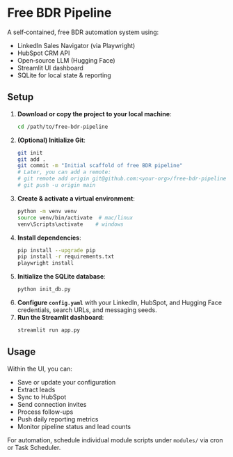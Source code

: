 # Free BDR Pipeline

A self‑contained, free BDR automation system using:
- LinkedIn Sales Navigator (via Playwright)
- HubSpot CRM API
- Open‑source LLM (Hugging Face)
- Streamlit UI dashboard
- SQLite for local state & reporting

## Setup

1. **Download or copy the project to your local machine**:
   ```bash
   cd /path/to/free-bdr-pipeline
   ```
2. **(Optional) Initialize Git**:
   ```bash
   git init
   git add .
   git commit -m "Initial scaffold of free BDR pipeline"
   # Later, you can add a remote:
   # git remote add origin git@github.com:<your-org>/free-bdr-pipeline.git
   # git push -u origin main
   ```
3. **Create & activate a virtual environment**:
   ```bash
   python -m venv venv
   source venv/bin/activate  # mac/linux
   venv\Scripts\activate    # windows
   ```
4. **Install dependencies**:
   ```bash
   pip install --upgrade pip
   pip install -r requirements.txt
   playwright install
   ```
5. **Initialize the SQLite database**:
   ```bash
   python init_db.py
   ```
6. **Configure `config.yaml`** with your LinkedIn, HubSpot, and Hugging Face credentials, search URLs, and messaging seeds.
7. **Run the Streamlit dashboard**:
   ```bash
   streamlit run app.py
   ```

## Usage

Within the UI, you can:
- Save or update your configuration
- Extract leads
- Sync to HubSpot
- Send connection invites
- Process follow-ups
- Push daily reporting metrics
- Monitor pipeline status and lead counts

For automation, schedule individual module scripts under `modules/` via cron or Task Scheduler.
